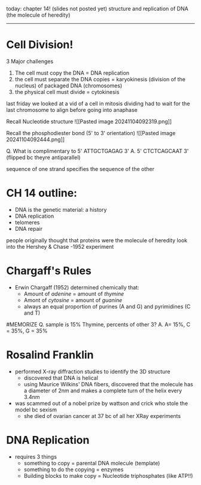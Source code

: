 today: chapter 14! (slides not posted yet)
	structure and replication of DNA (the molecule of heredity)

---

# Cell Division!
3 Major challenges
1. The cell must copy the DNA = DNA replication
2. the cell must separate the DNA copies = karyokinesis (division of the nucleus) of packaged DNA (chromosomes)
3. the physical cell must divide = cytokinesis

last friday we looked at a vid of a cell  in mitosis dividing
	had to wait for the last chromosome to align before going into anaphase

Recall Nucleotide structure
![[Pasted image 20241104092319.png]]

Recall the phosphodiester bond (5' to 3' orientation)
![[Pasted image 20241104092444.png]]

Q. What is complimentary to 5' ATTGCTGAGAG 3'
A. 5'  CTCTCAGCAAT 3' (flipped bc theyre antiparallel)

sequence of one strand specifies the sequence of the other

# CH 14 outline:
- DNA is the genetic material: a history
- DNA replication
- telomeres
- DNA repair

people originally thought that proteins were the molecule of heredity
look into the Hershey & Chase -1952 experiment

# Chargaff's Rules
- Erwin Chargaff (1952) determined chemically that:
	- Amount of *adenine* = amount of *thymine*
	- Amont of *cytosine* = amount of *guanine*
	- always an equal proportion of purines (A and G) and pyrimidines (C and T)

#MEMORIZE
Q. sample is 15% Thymine, percents of other 3?
A. A= 15%, C = 35%, G = 35%

# Rosalind Franklin
- performed X-ray diffraction studies to identify the 3D structure
	- discovered that DNA is helical
	- using Maurice Wilkins' DNA fibers, discovered that the molecule has a diameter of 2nm and makes a complete turn of the helix every 3.4nm
- was scammed out of a nobel prize by wattson and crick who stole the model bc sexism
	- she died of ovarian cancer at 37 bc of all her XRay experiments

# DNA Replication
- requires 3 things
	- something to copy
		= parental DNA molecule (template)
	- something to do the copying
		= enzymes
	- Building blocks to make copy
		= Nucleotide triphosphates (like ATP!!)